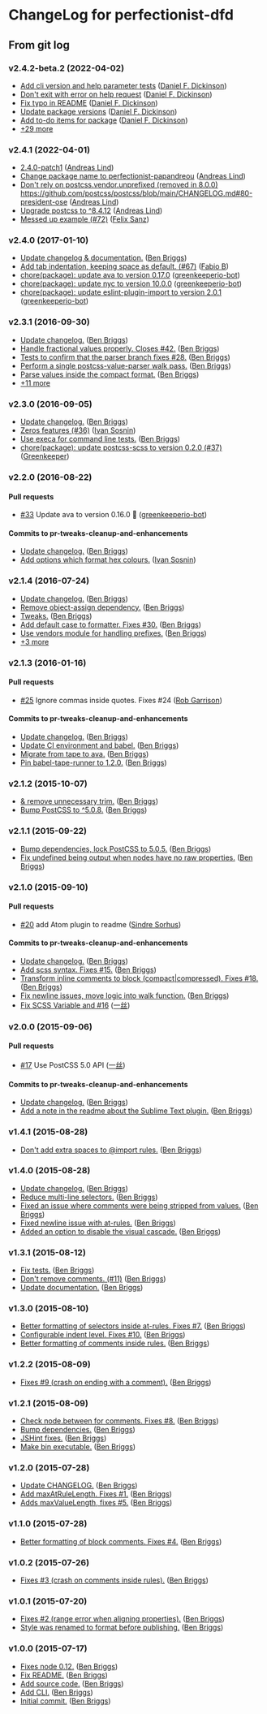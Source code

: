 # ChangeLog for perfectionist-dfd

## From git log

### v2.4.2-beta.2 (2022-04-02)

- [Add cli version and help parameter tests](https://github.com/danielfdickinson/perfectionist-dfd/commit/2c8e129884b2d0b80442b0549cef420441d219cc) ([Daniel F. Dickinson](mailto:dfdpublic@wildtechgarden.ca))
- [Don't exit with error on help request](https://github.com/danielfdickinson/perfectionist-dfd/commit/e2b127a591451d4f13a255d9b7ef1366540d758c) ([Daniel F. Dickinson](mailto:dfdpublic@wildtechgarden.ca))
- [Fix typo in README](https://github.com/danielfdickinson/perfectionist-dfd/commit/78d7bef148f599856d8ef5c73141157fb36d335d) ([Daniel F. Dickinson](mailto:dfdpublic@wildtechgarden.ca))
- [Update package versions](https://github.com/danielfdickinson/perfectionist-dfd/commit/71ca666608b216f52a2c47fdb42fc85f62e38800) ([Daniel F. Dickinson](mailto:dfdpublic@wildtechgarden.ca))
- [Add to-do items for package](https://github.com/danielfdickinson/perfectionist-dfd/commit/69a6de378ae07cbf0968c7d0ffd719e4dea9ee98) ([Daniel F. Dickinson](mailto:dfdpublic@wildtechgarden.ca))
- [+29 more](https://github.com/danielfdickinson/perfectionist-dfd/compare/v2.4.1...v2.4.2-beta.2)

### v2.4.1 (2022-04-01)

- [2.4.0-patch1](https://github.com/danielfdickinson/perfectionist-dfd/commit/5f6211d4e1bdff4f2b28cd52e61b891866ab6b55) ([Andreas Lind](mailto:andreas.lind@workday.com))
- [Change package name to perfectionist-papandreou](https://github.com/danielfdickinson/perfectionist-dfd/commit/d20778119be6e0a1931756aa424141cc21db87a7) ([Andreas Lind](mailto:andreas.lind@workday.com))
- [Don't rely on postcss.vendor.unprefixed \(removed in 8.0.0\) https:\/\/github.com\/postcss\/postcss\/blob\/main\/CHANGELOG.md\#80-president-ose](https://github.com/danielfdickinson/perfectionist-dfd/commit/7dcf549c87bf0be36ebe87e2609b15e67cb8099e) ([Andreas Lind](mailto:andreas.lind@workday.com))
- [Upgrade postcss to ^8.4.12](https://github.com/danielfdickinson/perfectionist-dfd/commit/a5eb41148cc1bbd458398e1f07b52f80053b39fd) ([Andreas Lind](mailto:andreas.lind@workday.com))
- [Messed up example \(\#72\)](https://github.com/danielfdickinson/perfectionist-dfd/commit/b8a3dfd3151f668fc51086f8fa1da89d97d412b8) ([Felix Sanz](mailto:felixsanz@users.noreply.github.com))

### v2.4.0 (2017-01-10)

- [Update changelog & documentation.](https://github.com/danielfdickinson/perfectionist-dfd/commit/8e7f6ae408caf5742ffefcd34adaa56ba171570c) ([Ben Briggs](mailto:beneb.info@gmail.com))
- [Add tab indentation, keeping space as default. \(\#67\)](https://github.com/danielfdickinson/perfectionist-dfd/commit/d2f6bf026f7f66ae280baf2c23fb343ab0ffaf22) ([Fabio B](mailto:fabio.m.bertone@gmail.com))
- [chore\(package\): update ava to version 0.17.0](https://github.com/danielfdickinson/perfectionist-dfd/commit/b5413beba525302c02e0be90d62b1559725fa48b) ([greenkeeperio-bot](mailto:support@greenkeeper.io))
- [chore\(package\): update nyc to version 10.0.0](https://github.com/danielfdickinson/perfectionist-dfd/commit/f0bc67dce5b61f9423bb6ca1805e7dc59bfd68c9) ([greenkeeperio-bot](mailto:support@greenkeeper.io))
- [chore\(package\): update eslint-plugin-import to version 2.0.1](https://github.com/danielfdickinson/perfectionist-dfd/commit/f9bd155c0c0bbe784e4d4039c981e4de3e1596c4) ([greenkeeperio-bot](mailto:support@greenkeeper.io))

### v2.3.1 (2016-09-30)

- [Update changelog.](https://github.com/danielfdickinson/perfectionist-dfd/commit/f5271ad045e7efddcdb7c207f8538acd19491edf) ([Ben Briggs](mailto:beneb.info@gmail.com))
- [Handle fractional values properly. Closes \#42.](https://github.com/danielfdickinson/perfectionist-dfd/commit/a0208018b0c31b505b68561ef139992d2e2488c4) ([Ben Briggs](mailto:beneb.info@gmail.com))
- [Tests to confirm that the parser branch fixes \#28.](https://github.com/danielfdickinson/perfectionist-dfd/commit/81a2f682a26bd454cc634d54dae0110ce8165988) ([Ben Briggs](mailto:beneb.info@gmail.com))
- [Perform a single postcss-value-parser walk pass.](https://github.com/danielfdickinson/perfectionist-dfd/commit/589d7b1ec637843c1ae165b02d81a468780e07a9) ([Ben Briggs](mailto:beneb.info@gmail.com))
- [Parse values inside the compact format.](https://github.com/danielfdickinson/perfectionist-dfd/commit/949dbc7f3735538ebd31982793d35efde7c5b5ae) ([Ben Briggs](mailto:beneb.info@gmail.com))
- [+11 more](https://github.com/danielfdickinson/perfectionist-dfd/compare/v2.3.0...v2.3.1)

### v2.3.0 (2016-09-05)

- [Update changelog.](https://github.com/danielfdickinson/perfectionist-dfd/commit/965bcb0db523522a7c9f297b3de537fc8983dbd6) ([Ben Briggs](mailto:beneb.info@gmail.com))
- [Zeros features \(\#36\)](https://github.com/danielfdickinson/perfectionist-dfd/commit/75a60757d1c61c1cff93534efa100426c1343e75) ([Ivan Sosnin](mailto:vansosnin@gmail.com))
- [Use execa for command line tests.](https://github.com/danielfdickinson/perfectionist-dfd/commit/f899a29cb12c756ef5051a1f11aea9528a85deb2) ([Ben Briggs](mailto:beneb.info@gmail.com))
- [chore\(package\): update postcss-scss to version 0.2.0 \(\#37\)](https://github.com/danielfdickinson/perfectionist-dfd/commit/090ffda330ff4c557846dce7ac30e466d4cf0b49) ([Greenkeeper](mailto:support@greenkeeper.io))

### v2.2.0 (2016-08-22)

#### Pull requests

- [#33](https://github.com/danielfdickinson/perfectionist-dfd/pull/33) Update ava to version 0.16.0 🚀 ([greenkeeperio-bot](mailto:support@greenkeeper.io))

#### Commits to pr-tweaks-cleanup-and-enhancements

- [Update changelog.](https://github.com/danielfdickinson/perfectionist-dfd/commit/d3515b27a2dca53193963626e1a0f42d41b74435) ([Ben Briggs](mailto:beneb.info@gmail.com))
- [Add options which format hex colours.](https://github.com/danielfdickinson/perfectionist-dfd/commit/ddef43b9841f9162e3c495263894f7cd9fa1acea) ([Ivan Sosnin](mailto:vansosnin@gmail.com))

### v2.1.4 (2016-07-24)

- [Update changelog.](https://github.com/danielfdickinson/perfectionist-dfd/commit/406a823d816913e3813980990371c1f87dc09d23) ([Ben Briggs](mailto:beneb.info@gmail.com))
- [Remove object-assign dependency.](https://github.com/danielfdickinson/perfectionist-dfd/commit/25c3fc7d05433f6ef680ffa052690460e4c38c67) ([Ben Briggs](mailto:beneb.info@gmail.com))
- [Tweaks.](https://github.com/danielfdickinson/perfectionist-dfd/commit/dd9c2cc4bd5467067c455b97452511b4a5d4f0f6) ([Ben Briggs](mailto:beneb.info@gmail.com))
- [Add default case to formatter. Fixes \#30.](https://github.com/danielfdickinson/perfectionist-dfd/commit/fd6372982f5876aa031b6e4b8b1da95bec596603) ([Ben Briggs](mailto:beneb.info@gmail.com))
- [Use vendors module for handling prefixes.](https://github.com/danielfdickinson/perfectionist-dfd/commit/b4b4bc6f558a4bcd291168b5436ee3fd6fa3be34) ([Ben Briggs](mailto:beneb.info@gmail.com))
- [+3 more](https://github.com/danielfdickinson/perfectionist-dfd/compare/v2.1.3...v2.1.4)

### v2.1.3 (2016-01-16)

#### Pull requests

- [#25](https://github.com/danielfdickinson/perfectionist-dfd/pull/25) Ignore commas inside quotes. Fixes \#24 ([Rob Garrison](mailto:wowmotty@gmail.com))

#### Commits to pr-tweaks-cleanup-and-enhancements

- [Update changelog.](https://github.com/danielfdickinson/perfectionist-dfd/commit/6d449e68f7e97e9f342186a2452c8a4c2e149960) ([Ben Briggs](mailto:beneb.info@gmail.com))
- [Update CI environment and babel.](https://github.com/danielfdickinson/perfectionist-dfd/commit/56aaf727eb59610412d7c8b1daead8b20a923899) ([Ben Briggs](mailto:beneb.info@gmail.com))
- [Migrate from tape to ava.](https://github.com/danielfdickinson/perfectionist-dfd/commit/64c4e70ee1784f4a513f14af9d86835036006119) ([Ben Briggs](mailto:beneb.info@gmail.com))
- [Pin babel-tape-runner to 1.2.0.](https://github.com/danielfdickinson/perfectionist-dfd/commit/a9cf1a6ca95780d30bb1e131cd49b809642cedb3) ([Ben Briggs](mailto:beneb.info@gmail.com))

### v2.1.2 (2015-10-07)

- [& remove unnecessary trim.](https://github.com/danielfdickinson/perfectionist-dfd/commit/1f9259dc08b94ad39c04e67e1a5214d4cd487e6b) ([Ben Briggs](mailto:beneb.info@gmail.com))
- [Bump PostCSS to ^5.0.8.](https://github.com/danielfdickinson/perfectionist-dfd/commit/4ea07d9437ea30c61d5d3479a000c4f118cc4dfc) ([Ben Briggs](mailto:beneb.info@gmail.com))

### v2.1.1 (2015-09-22)

- [Bump dependencies, lock PostCSS to 5.0.5.](https://github.com/danielfdickinson/perfectionist-dfd/commit/60f05c220191cf721addd12f48678725453fd78b) ([Ben Briggs](mailto:beneb.info@gmail.com))
- [Fix undefined being output when nodes have no raw properties.](https://github.com/danielfdickinson/perfectionist-dfd/commit/88ca8049eed81b5a059e6860c3bedb0419a807fd) ([Ben Briggs](mailto:beneb.info@gmail.com))

### v2.1.0 (2015-09-10)

#### Pull requests

- [#20](https://github.com/danielfdickinson/perfectionist-dfd/pull/20) add Atom plugin to readme ([Sindre Sorhus](mailto:sindresorhus@gmail.com))

#### Commits to pr-tweaks-cleanup-and-enhancements

- [Update changelog.](https://github.com/danielfdickinson/perfectionist-dfd/commit/5aba30360372c1ef0eb41ed11ccf0690451f69c1) ([Ben Briggs](mailto:beneb.info@gmail.com))
- [Add scss syntax. Fixes \#15.](https://github.com/danielfdickinson/perfectionist-dfd/commit/9571fe70dd35e6ac1c58288474cc80179e400c7b) ([Ben Briggs](mailto:beneb.info@gmail.com))
- [Transform inline comments to block \(compact|compressed\). Fixes \#18.](https://github.com/danielfdickinson/perfectionist-dfd/commit/73aa1da1d88843ac4702db5eda44787bbb155c4e) ([Ben Briggs](mailto:beneb.info@gmail.com))
- [Fix newline issues, move logic into walk function.](https://github.com/danielfdickinson/perfectionist-dfd/commit/3ebc7ab3c2368c2126d893ccaa6faa86212efe93) ([Ben Briggs](mailto:beneb.info@gmail.com))
- [Fix SCSS Variable and \#16](https://github.com/danielfdickinson/perfectionist-dfd/commit/02e6c4bfcaec9972b6f4930f975871ae02b7f74e) ([一丝](mailto:percyley@qq.com))

### v2.0.0 (2015-09-06)

#### Pull requests

- [#17](https://github.com/danielfdickinson/perfectionist-dfd/pull/17) Use PostCSS 5.0 API ([一丝](mailto:percyley@qq.com))

#### Commits to pr-tweaks-cleanup-and-enhancements

- [Update changelog.](https://github.com/danielfdickinson/perfectionist-dfd/commit/4c26bb79ca1ca0a0aa1484c6bbea3110628400b9) ([Ben Briggs](mailto:beneb.info@gmail.com))
- [Add a note in the readme about the Sublime Text plugin.](https://github.com/danielfdickinson/perfectionist-dfd/commit/b321d8b183fcfa7e8172fcaeee13643ac5ae8c9b) ([Ben Briggs](mailto:beneb.info@gmail.com))

### v1.4.1 (2015-08-28)

- [Don't add extra spaces to @import rules.](https://github.com/danielfdickinson/perfectionist-dfd/commit/f5aa52b6bbc74ce588dd2977445ccefe168b916c) ([Ben Briggs](mailto:beneb.info@gmail.com))

### v1.4.0 (2015-08-28)

- [Update changelog.](https://github.com/danielfdickinson/perfectionist-dfd/commit/e66249af377652784ccf5de9c024d1437a8d0a40) ([Ben Briggs](mailto:beneb.info@gmail.com))
- [Reduce multi-line selectors.](https://github.com/danielfdickinson/perfectionist-dfd/commit/86aa6684dc4d07d075baf1733d06c69d2e720a5c) ([Ben Briggs](mailto:beneb.info@gmail.com))
- [Fixed an issue where comments were being stripped from values.](https://github.com/danielfdickinson/perfectionist-dfd/commit/e00ed31c675dcb5523c662993ece08c5f336d0bd) ([Ben Briggs](mailto:beneb.info@gmail.com))
- [Fixed newline issue with at-rules.](https://github.com/danielfdickinson/perfectionist-dfd/commit/6c6aca6c0c439a68eb33c22101b8a68fa7f6b8cd) ([Ben Briggs](mailto:beneb.info@gmail.com))
- [Added an option to disable the visual cascade.](https://github.com/danielfdickinson/perfectionist-dfd/commit/20c7394486e62a054b34c760a8e0e4620aebb942) ([Ben Briggs](mailto:beneb.info@gmail.com))

### v1.3.1 (2015-08-12)

- [Fix tests.](https://github.com/danielfdickinson/perfectionist-dfd/commit/5e24b24099c8919b143c8fc37c07c9e20aca8098) ([Ben Briggs](mailto:beneb.info@gmail.com))
- [Don't remove comments. \(\#11\)](https://github.com/danielfdickinson/perfectionist-dfd/commit/d5e86b8f27054211328b175a28f674f4a52a1312) ([Ben Briggs](mailto:beneb.info@gmail.com))
- [Update documentation.](https://github.com/danielfdickinson/perfectionist-dfd/commit/bdd9b3b7f341e03fc0138add5036ecc1342a8ac2) ([Ben Briggs](mailto:beneb.info@gmail.com))

### v1.3.0 (2015-08-10)

- [Better formatting of selectors inside at-rules. Fixes \#7.](https://github.com/danielfdickinson/perfectionist-dfd/commit/3147d6a752ae61b4865b496ff361c64abbad45aa) ([Ben Briggs](mailto:beneb.info@gmail.com))
- [Configurable indent level. Fixes \#10.](https://github.com/danielfdickinson/perfectionist-dfd/commit/72dff729bf87a34a160cfc1f0b8f21f4166ed64c) ([Ben Briggs](mailto:beneb.info@gmail.com))
- [Better formatting of comments inside rules.](https://github.com/danielfdickinson/perfectionist-dfd/commit/383dce91774344d22afc65c79409e9bff9c555a0) ([Ben Briggs](mailto:beneb.info@gmail.com))

### v1.2.2 (2015-08-09)

- [Fixes \#9 \(crash on ending with a comment\).](https://github.com/danielfdickinson/perfectionist-dfd/commit/0e5519ce68b4ca4757f775e279d97a50b5f2cee5) ([Ben Briggs](mailto:beneb.info@gmail.com))

### v1.2.1 (2015-08-09)

- [Check node.between for comments. Fixes \#8.](https://github.com/danielfdickinson/perfectionist-dfd/commit/32b4e01e0d2c1e29ad66e14edccd5a7b3417995b) ([Ben Briggs](mailto:beneb.info@gmail.com))
- [Bump dependencies.](https://github.com/danielfdickinson/perfectionist-dfd/commit/b874bc50d000f68365e65446623d280409a2669b) ([Ben Briggs](mailto:beneb.info@gmail.com))
- [JSHint fixes.](https://github.com/danielfdickinson/perfectionist-dfd/commit/f42882f07ca870f41a44ce7381096ccd02ab6e05) ([Ben Briggs](mailto:beneb.info@gmail.com))
- [Make bin executable.](https://github.com/danielfdickinson/perfectionist-dfd/commit/6a118bc6fbaa70e192c602a8ff00b3620af0a7e2) ([Ben Briggs](mailto:beneb.info@gmail.com))

### v1.2.0 (2015-07-28)

- [Update CHANGELOG.](https://github.com/danielfdickinson/perfectionist-dfd/commit/8f8d703ba4fddb874946ea8de2f4dc5905426e6a) ([Ben Briggs](mailto:beneb.info@gmail.com))
- [Add maxAtRuleLength. Fixes \#1.](https://github.com/danielfdickinson/perfectionist-dfd/commit/8f772ae92dd21c375ee449d036dd8388566ca805) ([Ben Briggs](mailto:beneb.info@gmail.com))
- [Adds maxValueLength, fixes \#5.](https://github.com/danielfdickinson/perfectionist-dfd/commit/a2b4e0ddb7a8c9d19370df7189e1b020a0c4c11a) ([Ben Briggs](mailto:beneb.info@gmail.com))

### v1.1.0 (2015-07-28)

- [Better formatting of block comments. Fixes \#4.](https://github.com/danielfdickinson/perfectionist-dfd/commit/0e1e0f0c38c92e7f950b2101770bd52495164165) ([Ben Briggs](mailto:beneb.info@gmail.com))

### v1.0.2 (2015-07-26)

- [Fixes \#3 \(crash on comments inside rules\).](https://github.com/danielfdickinson/perfectionist-dfd/commit/96abc8416eed72b285ddcd12c769433f35d12a77) ([Ben Briggs](mailto:beneb.info@gmail.com))

### v1.0.1 (2015-07-20)

- [Fixes \#2 \(range error when aligning properties\).](https://github.com/danielfdickinson/perfectionist-dfd/commit/52a4acf4f9a6ff64e3a7ca25b766d91543eeae1d) ([Ben Briggs](mailto:beneb.info@gmail.com))
- [Style was renamed to format before publishing.](https://github.com/danielfdickinson/perfectionist-dfd/commit/e125fe69b39cb4b0bccd3990240da40ce2608cb7) ([Ben Briggs](mailto:beneb.info@gmail.com))

### v1.0.0 (2015-07-17)

- [Fixes node 0.12.](https://github.com/danielfdickinson/perfectionist-dfd/commit/5de4ff0bece79ac0f6fae37e5be42c58740196ff) ([Ben Briggs](mailto:beneb.info@gmail.com))
- [Fix README.](https://github.com/danielfdickinson/perfectionist-dfd/commit/5b9bd57423fd962119c948ab56a4fd30aad96cef) ([Ben Briggs](mailto:beneb.info@gmail.com))
- [Add source code.](https://github.com/danielfdickinson/perfectionist-dfd/commit/b4ab33e42ca90d23777848afb4448ff9e6a19731) ([Ben Briggs](mailto:beneb.info@gmail.com))
- [Add CLI.](https://github.com/danielfdickinson/perfectionist-dfd/commit/3ac66e6419e02d96a7d2f13c76fb26a92bac78ea) ([Ben Briggs](mailto:beneb.info@gmail.com))
- [Initial commit.](https://github.com/danielfdickinson/perfectionist-dfd/commit/8e42a76c0d8f4b6f8d60d0b8cdde7b747991b1bc) ([Ben Briggs](mailto:beneb.info@gmail.com))
